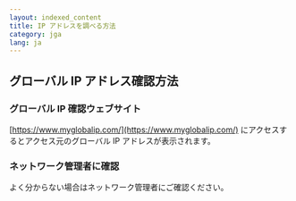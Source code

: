 ```yaml
---
layout: indexed_content
title: IP アドレスを調べる方法
category: jga
lang: ja
---
```


## グローバル IP アドレス確認方法 <a name="ip"></a>

### グローバル IP 確認ウェブサイト <a name="website"></a>

[https://www.myglobalip.com/](https://www.myglobalip.com/) にアクセスするとアクセス元のグローバル IP アドレスが表示されます。

### ネットワーク管理者に確認<a name="sysad"></a>

よく分からない場合はネットワーク管理者にご確認ください。
